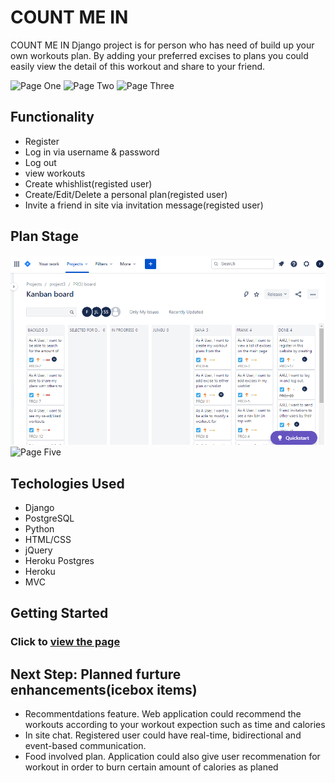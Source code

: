 
# COUNT ME IN

COUNT ME IN Django project is for person who has need of build up your own workouts plan. 
By adding your preferred excises to plans you could easily view the detail of this workout and share to your friend. 
 
![Page One](https://github.com/sanasdh/Count_Me_In/blob/master/main_app/static/img/mainSC.JPG?raw=true "The first page ")
![Page Two](https://raw.githubusercontent.com/sanasdh/Count_Me_In/master/main_app/static/img/workoutsSC.JPG "Workouts list page ")
![Page Three](https://github.com/sanasdh/Count_Me_In/blob/master/main_app/static/img/SignupSC.JPG?raw=true "Sign up page ")

## Functionality

* Register
* Log in via username & password
* Log out
* view workouts
* Create whishlist(registed user)
* Create/Edit/Delete a personal plan(registed user)
* Invite a friend in site via invitation message(registed user)

## Plan Stage

![Page Four](/main_app/static/img/jira.png?raw=true "jira")
![Page Five](https://i.imgur.com/LHABbeq.png?raw=true "sql diagram")


## Techologies Used

* Django
* PostgreSQL
* Python
* HTML/CSS
* jQuery
* Heroku Postgres
* Heroku
* MVC


## Getting Started

### Click to [view the page](https://countmein-2020.herokuapp.com/)


## Next Step: Planned furture enhancements(icebox items)

* Recommentdations feature. Web application could recommend the workouts according to your workout expection such as time and calories  
* In site chat. Registered user could have real-time, bidirectional and event-based communication.
* Food involved plan. Application could also give user recommenation for workout in order to burn certain amount of calories as planed

